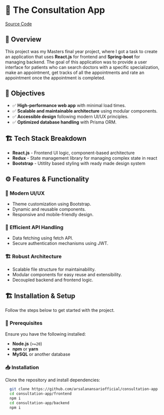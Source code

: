 # 🚀 The Consultation App

[Source Code](https://github.com/arsalanansariofficial/consultation-app)

## 📌 Overview

This project was my Masters final year project, where I got a task to create an application that uses **React.js** for frontend and **Spring-boot** for managing backend. The goal of this application was to provide a user interface for patients who can search doctors with a specific specialization, make an appointment, get tracks of all the appointments and rate an appointment once the appointment is completed.

## 🎯 Objectives

- ✅ **High-performance web app** with minimal load times.
- ✅ **Scalable and maintainable architecture** using modular components.
- ✅ **Accessible design** following modern UI/UX principles.
- ✅ **Optimized database handling** with Prisma ORM.

## 🏗 Tech Stack Breakdown

- **React.js** - Frontend UI logic, component-based architecture
- **Redux** - State management library for managing complex state in react
- **Bootstrap** - Utitlity based styling with ready made design system

## ⚙️ Features & Functionality

### 🎨 **Modern UI/UX**

- Theme customization using Bootstrap.
- Dynamic and reusable components.
- Responsive and mobile-friendly design.

### 📡 **Efficient API Handling**

- Data fetching using fetch API.
- Secure authentication mechanisms using JWT.

### 🏗 **Robust Architecture**

- Scalable file structure for maintainability.
- Modular components for easy reuse and extensibility.
- Decoupled backend and frontend logic.

## 🏗 Installation & Setup

Follow the steps below to get started with the project.

### 🚀 **Prerequisites**

Ensure you have the following installed:

- **Node.js** (`>=20`)
- **npm** or **yarn**
- **MySQL** or another database

### 📥 **Installation**

Clone the repository and install dependencies:

```bash
  git clone https://github.com/arsalanansariofficial/consultation-app
  cd consultation-app/frontend
  npm i
  cd consultation-app/backend
  npm i
```

